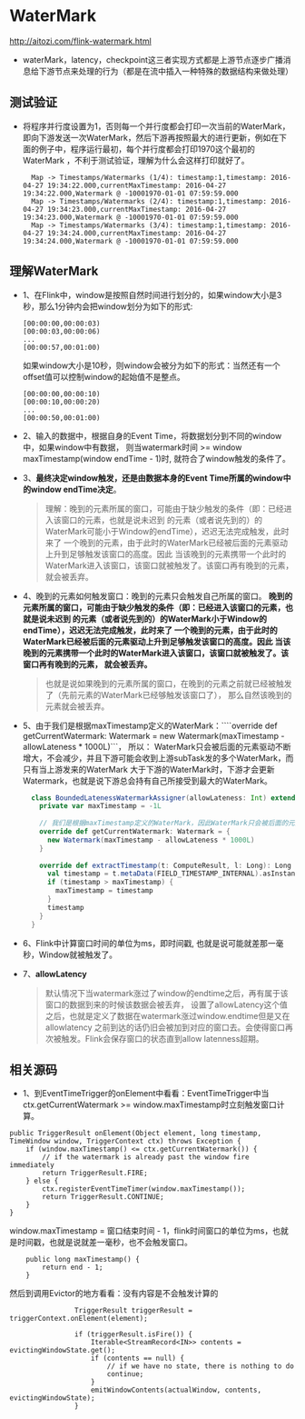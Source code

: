 # WaterMark
http://aitozi.com/flink-watermark.html
- waterMark，latency，checkpoint这三者实现方式都是上游节点逐步广播消息给下游节点来处理的行为（都是在流中插入一种特殊的数据结构来做处理）

## 测试验证
- 将程序并行度设置为1，否则每一个并行度都会打印一次当前的WaterMark，
  即向下游发送一次WaterMark，然后下游再按照最大的进行更新，例如在下
  面的例子中，程序运行最初，每个并行度都会打印1970这个最初的WaterMark
 ，不利于测试验证，理解为什么会这样打印就好了。
  ```
    Map -> Timestamps/Watermarks (1/4): timestamp:1,timestamp: 2016-04-27 19:34:22.000,currentMaxTimestamp: 2016-04-27 19:34:22.000,Watermark @ -10001970-01-01 07:59:59.000
    Map -> Timestamps/Watermarks (2/4): timestamp:1,timestamp: 2016-04-27 19:34:23.000,currentMaxTimestamp: 2016-04-27 19:34:23.000,Watermark @ -10001970-01-01 07:59:59.000
    Map -> Timestamps/Watermarks (3/4): timestamp:1,timestamp: 2016-04-27 19:34:24.000,currentMaxTimestamp: 2016-04-27 19:34:24.000,Watermark @ -10001970-01-01 07:59:59.000
  ```
  
  
## 理解WaterMark
- 1、在Flink中，window是按照自然时间进行划分的，如果window大小是3秒，那么1分钟内会把window划分为如下的形式:
    ```
    [00:00:00,00:00:03)
    [00:00:03,00:00:06)
    ...
    [00:00:57,00:01:00)
    ```
    如果window大小是10秒，则window会被分为如下的形式：当然还有一个offset值可以控制window的起始值不是整点。
    ```
    [00:00:00,00:00:10)
    [00:00:10,00:00:20)
    ...
    [00:00:50,00:01:00)
    ```
- 2、输入的数据中，根据自身的Event Time，将数据划分到不同的window中，如果window中有数据，
     则当watermark时间 >= window maxTimestamp(window endTime - 1)时, 就符合了window触发的条件了。
     
- 3、**最终决定window触发，还是由数据本身的Event Time所属的window中的window endTime决定**。
     > 理解：晚到的元素所属的窗口，可能由于缺少触发的条件（即：已经进入该窗口的元素，也就是说未迟到
            的元素（或者说先到的）的WaterMark可能小于Window的endTime），迟迟无法完成触发，此时来了
            一个晚到的元素，由于此时的WaterMark已经被后面的元素驱动上升到足够触发该窗口的高度。因此
            当该晚到的元素携带一个此时的WaterMark进入该窗口，该窗口就被触发了。该窗口再有晚到的元素，
            就会被丢弃。
            
- 4、晚到的元素如何触发窗口：晚到的元素只会触发自己所属的窗口。
     **晚到的元素所属的窗口，可能由于缺少触发的条件（即：已经进入该窗口的元素，也就是说未迟到
     的元素（或者说先到的）的WaterMark小于Window的endTime），迟迟无法完成触发，此时来了
     一个晚到的元素，由于此时的WaterMark已经被后面的元素驱动上升到足够触发该窗口的高度。因此
     当该晚到的元素携带一个此时的WaterMark进入该窗口，该窗口就被触发了。该窗口再有晚到的元素，
     就会被丢弃。**
     > 也就是说如果晚到的元素所属的窗口，在晚到的元素之前就已经被触发了（先前元素的WaterMark已经够触发该窗口了），
       那么自然该晚到的元素就会被丢弃。

- 5、由于我们是根据maxTimestamp定义的WaterMark：````override def getCurrentWatermark: Watermark = new Watermark(maxTimestamp - allowLateness * 1000L)```，
     所以：
     WaterMark只会被后面的元素驱动不断增大，不会减少，并且下游可能会收到上游subTask发的多个WaterMark，而只有当上游发来的WaterMark
     大于下游的WaterMark时，下游才会更新Watermark，也就是说下游总会持有自己所接受到最大的WaterMark。
     ```scala
       class BoundedLatenessWatermarkAssigner(allowLateness: Int) extends AssignerWithPeriodicWatermarks[ComputeResult] {
         private var maxTimestamp = -1L
         
         // 我们是根据maxTimestamp定义的WaterMark，因此WaterMark只会被后面的元素驱动不断增大，不会减少。
         override def getCurrentWatermark: Watermark = {
           new Watermark(maxTimestamp - allowLateness * 1000L)
         }
         
         override def extractTimestamp(t: ComputeResult, l: Long): Long = {
           val timestamp = t.metaData(FIELD_TIMESTAMP_INTERNAL).asInstanceOf[Long]
           if (timestamp > maxTimestamp) {
             maxTimestamp = timestamp
           }
           timestamp
         }
       }
     ```
     
- 6、Flink中计算窗口时间的单位为ms，即时间戳, 也就是说可能就差那一毫秒，Window就被触发了。

- 7、**allowLatency**
  > 默认情况下当watermark涨过了window的endtime之后，再有属于该窗口的数据到来的时候该数据会被丢弃，
    设置了allowLatency这个值之后，也就是定义了数据在watermark涨过window.endtime但是又在allowlatency
    之前到达的话仍旧会被加到对应的窗口去。会使得窗口再次被触发。Flink会保存窗口的状态直到allow latenness超期。


## 相关源码
- 1、到EventTimeTrigger的onElement中看看：EventTimeTrigger中当ctx.getCurrentWatermark >= window.maxTimestamp时立刻触发窗口计算。
```
public TriggerResult onElement(Object element, long timestamp, TimeWindow window, TriggerContext ctx) throws Exception {
	if (window.maxTimestamp() <= ctx.getCurrentWatermark()) {
		// if the watermark is already past the window fire immediately
		return TriggerResult.FIRE;
	} else {
		ctx.registerEventTimeTimer(window.maxTimestamp());
		return TriggerResult.CONTINUE;
	}
}
```
window.maxTimestamp = 窗口结束时间 - 1，flink时间窗口的单位为ms，也就是时间戳，也就是说就差一毫秒，也不会触发窗口。
```
	public long maxTimestamp() {
		return end - 1;
	}
```
然后到调用Evictor的地方看看：没有内容是不会触发计算的
```
				TriggerResult triggerResult = triggerContext.onElement(element);

				if (triggerResult.isFire()) {
					Iterable<StreamRecord<IN>> contents = evictingWindowState.get();
					if (contents == null) {
						// if we have no state, there is nothing to do
						continue;
					}
					emitWindowContents(actualWindow, contents, evictingWindowState);
				}
```